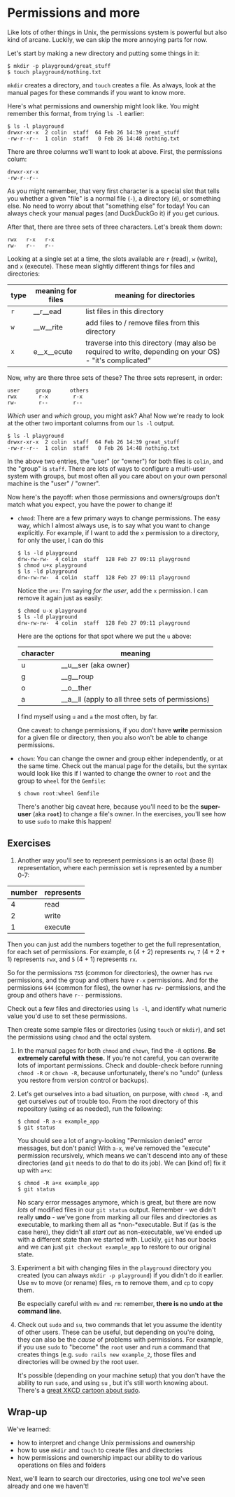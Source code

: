 # Permissions and more

Like lots of other things in Unix, the permissions system is powerful but also kind of arcane.
Luckily, we can skip the more annoying parts for now.

Let's start by making a new directory and putting some things in it:

```shell
$ mkdir -p playground/great_stuff
$ touch playground/nothing.txt
```

`mkdir` creates a directory, and `touch` creates a file.
As always, look at the manual pages for these commands if you want to know more.

Here's what permissions and ownership might look like.
You might remember this format, from trying `ls -l` earlier:

```shell
$ ls -l playground
drwxr-xr-x  2 colin  staff  64 Feb 26 14:39 great_stuff
-rw-r--r--  1 colin  staff   0 Feb 26 14:48 nothing.txt
```

There are three columns we'll want to look at above.
First, the permissions colum:

```shell
drwxr-xr-x
-rw-r--r--
```

As you might remember, that very first character is a special slot that tells you whether a given "file" is a normal file (`-`), a directory (`d`), or something else.
No need to worry about that "something else" for today!
You can always check your manual pages (and DuckDuckGo it) if you get curious.

After that, there are three sets of three characters.
Let's break them down:

```shell
rwx   r-x   r-x
rw-   r--   r--
```

Looking at a single set at a time, the slots available are `r` (read), `w` (write), and `x` (execute).
These mean slightly different things for files and directories:

| type | meaning for files | meaning for directories |
|---|---|---|
| `r` | __r__ead | list files in this directory |
| `w` | __w__rite | add files to / remove files from this directory |
| `x` | e__x__ecute | traverse into this directory (may also be required to write, depending on your OS) - "it's complicated" |

Now, why are there three sets of these?
The three sets represent, in order:

```shell
user     group      others
rwx       r-x        r-x
rw-       r--        r--
```

*Which* user and *which* group, you might ask?
Aha!
Now we're ready to look at the other two important columns from our `ls -l` output.

```shell
$ ls -l playground
drwxr-xr-x  2 colin  staff  64 Feb 26 14:39 great_stuff
-rw-r--r--  1 colin  staff   0 Feb 26 14:48 nothing.txt
```

In the above two entries, the "user" (or "owner") for both files is `colin`, and the "group" is `staff`.
There are lots of ways to configure a multi-user system with groups, but most often all you care about on your own personal machine is the "user" / "owner".

Now here's the payoff: when those permissions and owners/groups don't match what you expect, you have the power to change it!

- `chmod`: There are a few primary ways to change permissions.
  The easy way, which I almost always use, is to say what you want to change explicitly.
  For example, if I want to add the `x` permission to a directory, for only the user, I can do this

  ```shell
  $ ls -ld playground
  drw-rw-rw-  4 colin  staff  128 Feb 27 09:11 playground
  $ chmod u+x playground
  $ ls -ld playground
  drw-rw-rw-  4 colin  staff  128 Feb 27 09:11 playground
  ```

  Notice the `u+x`: I'm saying *for the user*, add the `x` permission.
  I can remove it again just as easily:

  ```shell
  $ chmod u-x playground
  $ ls -ld playground
  drw-rw-rw-  4 colin  staff  128 Feb 27 09:11 playground
  ```

  Here are the options for that spot where we put the `u` above:

  | character | meaning |
  |---|---|
  | u | __u__ser (aka owner) |
  | g | __g__roup |
  | o | __o__ther |
  | a | __a__ll (apply to all three sets of permissions) |

  I find myself using `u` and `a` the most often, by far.

  One caveat: to change permissions, if you don't have __write__ permission for a given file or directory, then you also won't be able to change permissions.


- `chown`: You can change the owner and group either independently, or at the same time.
  Check out the manual page for the details, but the syntax would look like this if I wanted to change the owner to `root` and the group to `wheel` for the `Gemfile`:

   ```shell
   $ chown root:wheel Gemfile
   ```

   There's another big caveat here, because you'll need to be the __super-user__ (aka __`root`__) to change a file's owner.
   In the exercises, you'll see how to use `sudo` to make this happen!



## Exercises

1. Another way you'll see to represent permissions is an octal (base 8) representation, where each permission set is represented by a number 0-7:

  | number | represents |
  |---|---|
  | 4 | read |
  | 2 | write |
  | 1 | execute |

  Then you can just add the numbers together to get the full representation, for each set of permissions.
  For example, `6` (4 + 2) represents `rw`, `7` (4 + 2 + 1) represents `rwx`, and `5` (4 + 1) represents `rx`.

  So for the permissions `755` (common for directories), the owner has `rwx` permissions, and the group and others have `r-x` permissions.
  And for the permissions `644` (common for files), the owner has `rw-` permissions, and the group and others have `r--` permissions.

  Check out a few files and directories using `ls -l`, and identify what numeric value you'd use to set these permissions.

  Then create some sample files or directories (using `touch` or `mkdir`), and set the permissions using `chmod` and the octal system.

1. In the manual pages for both `chmod` and `chown`, find the `-R` options.
   __Be extremely careful with these.__
   If you're not careful, you can overwrite lots of important permissions.
   Check and double-check before running `chmod -R` or `chown -R`, because unfortunately, there's no "undo" (unless you restore from version control or backups).

1. Let's get ourselves into a bad situation, on purpose, with `chmod -R`, and get ourselves *out* of trouble too.
   From the root directory of this repository (using `cd` as needed), run the following:

   ```shell
   $ chmod -R a-x example_app
   $ git status
   ```

   You should see a lot of angry-looking "Permission denied" error messages, but don't panic!
   With `a-x`, we've removed the "execute" permission recursively, which means we can't descend into any of these directories (and `git` needs to do that to do its job).
   We can [kind of] fix it up with `a+x`:

   ```shell
   $ chmod -R a+x example_app
   $ git status
   ```

   No scary error messages anymore, which is great, but there are now *lots* of modified files in our `git status` output.
   Remember - we didn't really __undo__ - we've gone from marking all our files and directories as executable, to marking them all as *non-*executable.
   But if (as is the case here), they didn't all *start out* as non-executable, we've ended up with a different state than we started with.
   Luckily, `git` has our backs and we can just `git checkout example_app` to restore to our original state.

1. Experiment a bit with changing files in the `playground` directory you created (you can always `mkdir -p playground`) if you didn't do it earlier.
   Use `mv` to move (or rename) files, `rm` to remove them, and `cp` to copy them.

   Be especially careful with `mv` and `rm`: remember, __there is no undo at the command line__.

1. Check out `sudo` and `su`, two commands that let you assume the identity of other users.
   These can be useful, but depending on you're doing, they can also be the *cause* of problems with permissions.
   For example, if you use `sudo` to "become" the `root` user and run a command that creates things (e.g. `sudo rails new example_2`, those files and directories will be owned by the root user.

   It's possible (depending on your machine setup) that you don't have the ability to run `sudo`, and using `su` , but it's still worth knowing about.
   There's a [great XKCD cartoon about sudo][xkcd_sudo].


## Wrap-up

We've learned:

- how to interpret and change Unix permissions and ownership
- how to use `mkdir` and `touch` to create files and directories
- how permissions and ownership impact our ability to do various operations on files and folders

Next, we'll learn to search our directories, using one tool we've seen already and one we haven't!

[xkcd_sudo]: https://www.xkcd.com/149/
